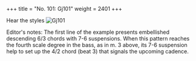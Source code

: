 +++
title = "No. 101: Gj101"
weight = 2401
+++

Hear the styles
![Gj101](/img/Gj101DurDimM.jpg)

Editor's notes: The first line of the example presents embellished descending 6/3 chords with 7-6 suspensions. When this pattern reaches the fourth scale degree in the bass, as in m. 3 above, its 7-6 suspension help to set up the 4/2 chord (beat 3) that signals the upcoming cadence.
